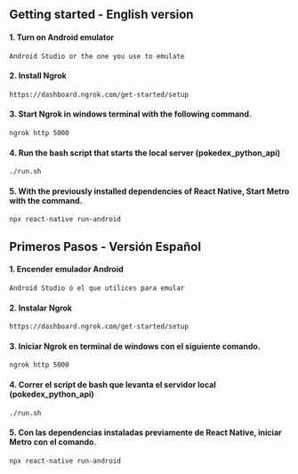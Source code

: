 ## Getting started - English version

#### 1. Turn on Android emulator

`Android Studio or the one you use to emulate`

#### 2. Install Ngrok

`https://dashboard.ngrok.com/get-started/setup`

#### 3. Start Ngrok in windows terminal with the following command.

`ngrok http 5000`

#### 4. Run the bash script that starts the local server (pokedex_python_api)

`./run.sh`

#### 5. With the previously installed dependencies of React Native, Start Metro with the command.

`npx react-native run-android`

## Primeros Pasos - Versión Español

#### 1. Encender emulador Android

`Android Studio ó el que utilices para emular`

#### 2. Instalar Ngrok

`https://dashboard.ngrok.com/get-started/setup`

#### 3. Iniciar Ngrok en terminal de windows con el siguiente comando.

`ngrok http 5000`

#### 4. Correr el script de bash que levanta el servidor local (pokedex_python_api)

`./run.sh`

#### 5. Con las dependencias instaladas previamente de React Native, iniciar Metro con el comando.

`npx react-native run-android`

